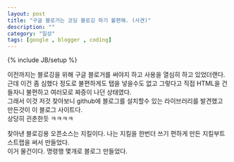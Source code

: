 ```yaml
---
layout: post
title: "구글 블로거는 코딩 블로깅 하기 불편해. (사견)"
description: ""
category: "일상" 
tags: [google , blogger , coding]
---
```

{% include JB/setup %}

이전까지는 블로깅을 위해 구글 블로거를 써야지 하고 사용을 열심히 하고 있었더랜다.<br/>
근데 이건 좀 심했다 정도로 불편하게도 탭을 넣을수도 없고 그렇다고 직접 HTML을 건들자니 불편하고 여러모로 짜증이 나던 상태였다.<br/>
그래서 이것 저것 찾아보니 github에 블로그를 설치할수 있는 라이브러리를 발견했고 만든것이 이 블로그 사이트다.<br/>
상당히 괸춘한듯 ㅋㅋㅋㅋ

찾아낸 블로깅용 오픈소스는 지킬이다. 나는 지킬을 한번더 쓰기 편하게 만든 지킬부트스트랩을 써서 만들었다.<br/>
이거 물건이다. 명령행 몇개로 블로그 만들었다. 
